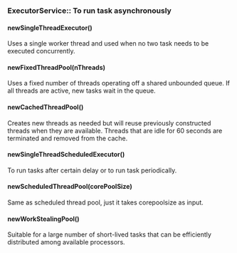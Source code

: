 ### ExecutorService:: To run task asynchronously
#### newSingleThreadExecutor()
Uses a single worker thread and used when no two task needs to be executed concurrently. 
#### newFixedThreadPool(nThreads)
Uses a fixed number of threads operating off a shared unbounded queue. If all threads are active, new tasks wait in the queue.
#### newCachedThreadPool()
Creates new threads as needed but will reuse previously constructed threads when they are available. Threads that are idle for 60 seconds are terminated and removed from the cache.
#### newSingleThreadScheduledExecutor()
To run tasks after certain delay or to run task periodically. 
#### newScheduledThreadPool(corePoolSize)
Same as scheduled thread pool, just it takes corepoolsize as input. 
#### newWorkStealingPool()
Suitable for a large number of short-lived tasks that can be efficiently distributed among available processors.
